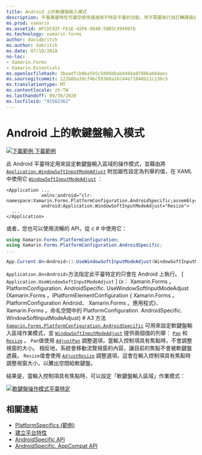 ```yaml
---
title: Android 上的軟鍵盤輸入模式
description: 平臺專屬特性可讓您使用僅適用于特定平臺的功能，而不需要執行自訂轉譯器或效果。 本文說明如何使用 Android 平臺特定的，以設定軟鍵盤輸入區域的操作模式。
ms.prod: xamarin
ms.assetid: AFCDC92F-F61E-42F6-904B-50B5C4949970
ms.technology: xamarin-forms
author: davidbritch
ms.author: dabritch
ms.date: 07/10/2018
no-loc:
- Xamarin.Forms
- Xamarin.Essentials
ms.openlocfilehash: 3baadfcb06a595c5809dbabd484a8f886ab84aec
ms.sourcegitcommit: 122b8ba3dcf4bc59368a16c44e71846b11c136c5
ms.translationtype: MT
ms.contentlocale: zh-TW
ms.lasthandoff: 09/30/2020
ms.locfileid: "91562362"
---
```

# <a name="soft-keyboard-input-mode-on-android"></a>Android 上的軟鍵盤輸入模式

[![下載範例](~/media/shared/download.png) 下載範例](https://docs.microsoft.com/samples/xamarin/xamarin-forms-samples/userinterface-platformspecifics)

此 Android 平臺特定用來設定軟鍵盤輸入區域的操作模式，並藉由將 [`Application.WindowSoftInputModeAdjust`](xref:Xamarin.Forms.PlatformConfiguration.AndroidSpecific.Application.WindowSoftInputModeAdjustProperty) 附加屬性設定為列舉的值，在 XAML 中使用它 [`WindowSoftInputModeAdjust`](xref:Xamarin.Forms.PlatformConfiguration.AndroidSpecific.WindowSoftInputModeAdjust) ：

```xaml
<Application ...
             xmlns:android="clr-namespace:Xamarin.Forms.PlatformConfiguration.AndroidSpecific;assembly=Xamarin.Forms.Core"
             android:Application.WindowSoftInputModeAdjust="Resize">
  ...
</Application>
```

或者，您也可以使用流暢的 API，從 c # 中使用它：

```csharp
using Xamarin.Forms.PlatformConfiguration;
using Xamarin.Forms.PlatformConfiguration.AndroidSpecific;
...

App.Current.On<Android>().UseWindowSoftInputModeAdjust(WindowSoftInputModeAdjust.Resize);
```

`Application.On<Android>`方法指定此平臺特定的只會在 Android 上執行。 [ `Application.UseWindowSoftInputModeAdjust` ] (x： Xamarin.Forms 。PlatformConfiguration. AndroidSpecific. UseWindowSoftInputModeAdjust (Xamarin.Forms 。IPlatformElementConfiguration { Xamarin.Forms 。PlatformConfiguration Android、 Xamarin.Forms 。應用程式}、 Xamarin.Forms 。命名空間中的 PlatformConfiguration. AndroidSpecific. WindowSoftInputModeAdjust) # A3 方法 [`Xamarin.Forms.PlatformConfiguration.AndroidSpecific`](xref:Xamarin.Forms.PlatformConfiguration.AndroidSpecific) 可用來設定軟鍵盤輸入區域作業模式，並 [`WindowSoftInputModeAdjust`](xref:Xamarin.Forms.PlatformConfiguration.AndroidSpecific.WindowSoftInputModeAdjust) 提供兩個值的列舉： [`Pan`](xref:Xamarin.Forms.PlatformConfiguration.AndroidSpecific.WindowSoftInputModeAdjust.Pan) 和 [`Resize`](xref:Xamarin.Forms.PlatformConfiguration.AndroidSpecific.WindowSoftInputModeAdjust.Resize) 。 `Pan`值使用 [`AdjustPan`](xref:Android.Views.SoftInput.AdjustPan) 調整選項，當輸入控制項具有焦點時，不會調整視窗的大小。 相反地，系統會移動流覽視窗的內容，讓目前的焦點不會被軟鍵盤遮蔽。 `Resize`值會使用 [`AdjustResize`](xref:Android.Views.SoftInput.AdjustResize) 調整選項，這會在輸入控制項具有焦點時調整視窗大小，以騰出空間給軟鍵盤。

結果是，當輸入控制項具有焦點時，可以設定「軟鍵盤輸入區域」作業模式：

[![軟鍵盤操作模式平臺特定](soft-keyboard-input-mode-images/pan-resize.png)](soft-keyboard-input-mode-images/pan-resize-large.png#lightbox "軟鍵盤操作模式平臺特定")

## <a name="related-links"></a>相關連結

- [PlatformSpecifics (範例) ](/samples/xamarin/xamarin-forms-samples/userinterface-platformspecifics)
- [建立平台特性](~/xamarin-forms/platform/platform-specifics/index.md#creating-platform-specifics)
- [AndroidSpecific API](xref:Xamarin.Forms.PlatformConfiguration.AndroidSpecific)
- [AndroidSpecific. AppCompat API](xref:Xamarin.Forms.PlatformConfiguration.AndroidSpecific.AppCompat)